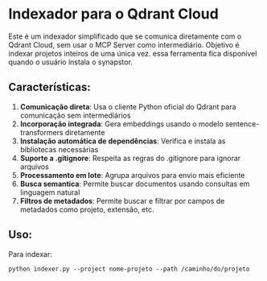 # Indexador para o Qdrant Cloud

Este é um indexador simplificado que se comunica diretamente com o Qdrant Cloud, sem usar o MCP Server como intermediário.
Objetivo é indexar projetos inteiros de uma única vez. essa ferramenta fica disponível quando o usuário instala o synapstor.

## Características:

1. **Comunicação direta**: Usa o cliente Python oficial do Qdrant para comunicação sem intermediários
2. **Incorporação integrada**: Gera embeddings usando o modelo sentence-transformers diretamente  
3. **Instalação automática de dependências**: Verifica e instala as bibliotecas necessárias
4. **Suporte a .gitignore**: Respeita as regras do .gitignore para ignorar arquivos
5. **Processamento em lote**: Agrupa arquivos para envio mais eficiente
6. **Busca semantica**: Permite buscar documentos usando consultas em linguagem natural
7. **Filtros de metadados**: Permite buscar e filtrar por campos de metadados como projeto, extensão, etc.

## Uso:

Para indexar:
```
python indexer.py --project nome-projeto --path /caminho/do/projeto
```